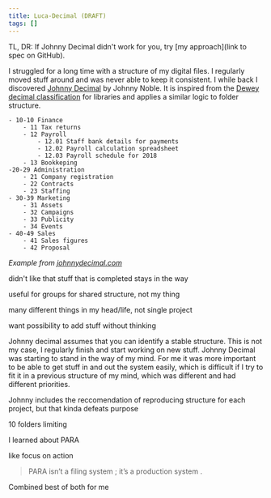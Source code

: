 ```yaml
---
title: Luca-Decimal (DRAFT)
tags: []
---
```


TL, DR: If Johnny Decimal didn't work for you, try [my approach](link to spec on GitHub).

I struggled for a long time with a structure of my digital files.
I regularly moved stuff around and was never able to keep it consistent.
I while back I discovered [Johnny Decimal](https://johnnydecimal.com/) by Johnny Noble.
It is inspired from the [Dewey decimal classification](https://www.britannica.com/science/Dewey-Decimal-Classification) for libraries and applies a similar logic to folder structure.

```
- 10-10 Finance
    - 11 Tax returns
    - 12 Payroll
        - 12.01 Staff bank details for payments
        - 12.02 Payroll calculation spreadsheet
        - 12.03 Payroll schedule for 2018
    - 13 Bookkeping
-20-29 Administration
    - 21 Company registration
    - 22 Contracts
    - 23 Staffing
- 30-39 Marketing
    - 31 Assets
    - 32 Campaigns
    - 33 Publicity
    - 34 Events
- 40-49 Sales
    - 41 Sales figures
    - 42 Proposal
```
*Example from [johnnydecimal.com](https://johnnydecimal.com/)*

didn't like that stuff that is completed stays in the way 

useful for groups for shared structure, not my thing

many different things in my head/life, not single project

want possibility to add stuff without thinking

Johnny decimal assumes that you can identify a stable structure.
This is not my case, I regularly finish and start working on new stuff.
Johnny Decimal was starting to stand in the way of my mind.
For me it was more important to be able to get stuff in and out the system easily, which is difficult if I try to fit it in a previous structure of my mind, which was different and had different priorities.

Johnny includes the reccomendation of reproducing structure for each project, but that kinda defeats purpose

10 folders limiting



I learned about PARA

like focus on action

> PARA isn’t a filing system ; it’s a production system .


Combined best of both for me


